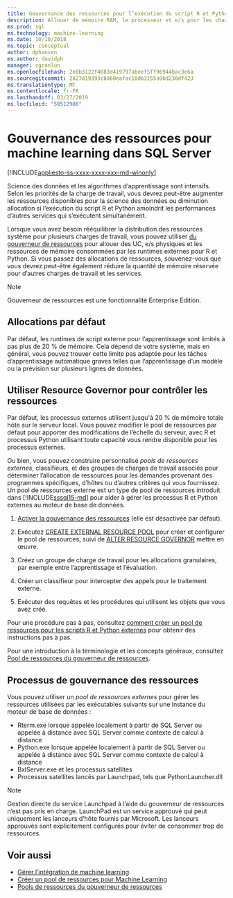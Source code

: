 ```yaml
---
title: Gouvernance des ressources pour l’exécution du script R et Python - SQL Server Machine Learning
description: Allouer de mémoire RAM, le processeur et e/s pour les charges de travail R et Python sur l’instance du moteur de base de données SQL Server.
ms.prod: sql
ms.technology: machine-learning
ms.date: 10/10/2018
ms.topic: conceptual
author: dphansen
ms.author: davidph
manager: cgronlun
ms.openlocfilehash: 2e8b3122f4083d419797abeef5ff96944bac3e6a
ms.sourcegitcommit: 2827d19393c8060eafac18db3155a9bd230df423
ms.translationtype: MT
ms.contentlocale: fr-FR
ms.lasthandoff: 03/27/2019
ms.locfileid: "58512986"
---
```

# <a name="resource-governance-for-machine-learning-in-sql-server"></a>Gouvernance des ressources pour machine learning dans SQL Server
[!INCLUDE[appliesto-ss-xxxx-xxxx-xxx-md-winonly](../../includes/appliesto-ss-xxxx-xxxx-xxx-md-winonly.md)]

Science des données et les algorithmes d’apprentissage sont intensifs. Selon les priorités de la charge de travail, vous devrez peut-être augmenter les ressources disponibles pour la science des données ou diminution allocation si l’exécution du script R et Python amoindrit les performances d’autres services qui s’exécutent simultanément. 

Lorsque vous avez besoin rééquilibrer la distribution des ressources système pour plusieurs charges de travail, vous pouvez utiliser [du gouverneur de ressources](../../relational-databases/resource-governor/resource-governor.md) pour allouer des UC, e/s physiques et les ressources de mémoire consommées par les runtimes externes pour R et Python. Si vous passez des allocations de ressources, souvenez-vous que vous devrez peut-être également réduire la quantité de mémoire réservée pour d’autres charges de travail et les services. 

> [!NOTE] 
> Gouverneur de ressources est une fonctionnalité Enterprise Edition.

## <a name="default-allocations"></a>Allocations par défaut

Par défaut, les runtimes de script externe pour l’apprentissage sont limités à pas plus de 20 % de mémoire. Cela dépend de votre système, mais en général, vous pouvez trouver cette limite pas adaptée pour les tâches d’apprentissage automatique graves telles que l’apprentissage d’un modèle ou la prévision sur plusieurs lignes de données. 

## <a name="use-resource-governor-to-control-resourcing"></a>Utiliser Resource Governor pour contrôler les ressources
 
Par défaut, les processus externes utilisent jusqu'à 20 % de mémoire totale hôte sur le serveur local. Vous pouvez modifier le pool de ressources par défaut pour apporter des modifications de l’échelle du serveur, avec R et processus Python utilisant toute capacité vous rendre disponible pour les processus externes.

Ou bien, vous pouvez construire personnalisé *pools de ressources externes*, classifieurs, et des groupes de charges de travail associés pour déterminer l’allocation de ressources pour les demandes provenant des programmes spécifiques, d’hôtes ou d’autres critères qui vous fournissez. Un pool de ressources externe est un type de pool de ressources introduit dans [!INCLUDE[sssql15-md](../../includes/sssql15-md.md)] pour aider à gérer les processus R et Python externes au moteur de base de données.

1. [Activer la gouvernance des ressources](https://docs.microsoft.com/sql/relational-databases/resource-governor/enable-resource-governor) (elle est désactivée par défaut).

2. Exécutez [CREATE EXTERNAL RESOURCE POOL](https://docs.microsoft.com/sql/t-sql/statements/create-external-resource-pool-transact-sql) pour créer et configurer le pool de ressources, suivi de [ALTER RESOURCE GOVERNOR](https://docs.microsoft.com/sql/t-sql/statements/alter-resource-governor-transact-sql) mettre en œuvre.

3. Créez un groupe de charge de travail pour les allocations granulaires, par exemple entre l’apprentissage et l’évaluation.

4. Créer un classifieur pour intercepter des appels pour le traitement externe.

5. Exécuter des requêtes et les procédures qui utilisent les objets que vous avez créé.

Pour une procédure pas à pas, consultez [comment créer un pool de ressources pour les scripts R et Python externes](../../advanced-analytics/r/how-to-create-a-resource-pool-for-r.md) pour obtenir des instructions pas à pas.

Pour une introduction à la terminologie et les concepts généraux, consultez [Pool de ressources du gouverneur de ressources](../../relational-databases/resource-governor/resource-governor-resource-pool.md).

## <a name="processes-under-resource-governance"></a>Processus de gouvernance des ressources
  
 Vous pouvez utiliser un *pool de ressources externes* pour gérer les ressources utilisées par les exécutables suivants sur une instance du moteur de base de données :

+ Rterm.exe lorsque appelée localement à partir de SQL Server ou appelée à distance avec SQL Server comme contexte de calcul à distance
+ Python.exe lorsque appelée localement à partir de SQL Server ou appelée à distance avec SQL Server comme contexte de calcul à distance
+ BxlServer.exe et les processus satellites
+ Processus satellites lancés par Launchpad, tels que PythonLauncher.dll
  
> [!NOTE]
> Gestion directe du service Launchpad à l’aide du gouverneur de ressources n’est pas pris en charge. LaunchPad est un service approuvé qui peut uniquement les lanceurs d’hôte fournis par Microsoft. Les lanceurs approuvés sont explicitement configurés pour éviter de consommer trop de ressources.
  
## <a name="see-also"></a>Voir aussi

+ [Gérer l’intégration de machine learning](../r/managing-and-monitoring-r-solutions.md)
+ [Créer un pool de ressources pour Machine Learning](../r/how-to-create-a-resource-pool-for-r.md)
+ [Pools de ressources du gouverneur de ressources](../../relational-databases/resource-governor/resource-governor-resource-pool.md)
